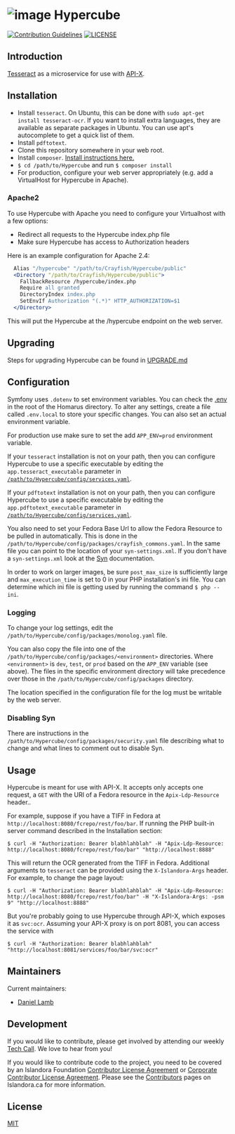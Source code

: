 # ![image](https://cloud.githubusercontent.com/assets/2371345/24111014/dbc65c56-0d73-11e7-91f0-06af315f78a8.png) Hypercube
[![Contribution Guidelines][2]](./CONTRIBUTING.md)
[![LICENSE][3]](./LICENSE)

## Introduction

[Tesseract][9] as a microservice for use with [API-X][10].

## Installation

- Install `tesseract`.  On Ubuntu, this can be done with `sudo apt-get install tesseract-ocr`.  If you want to install extra languages, they are available as separate packages in Ubuntu.  You can use apt's autocomplete to get a quick list of them.
- Install `pdftotext`.
- Clone this repository somewhere in your web root.
- Install `composer`.  [Install instructions here.][4]
- `$ cd /path/to/Hypercube` and run `$ composer install`
- For production, configure your web server appropriately (e.g. add a VirtualHost for Hypercube in Apache).

### Apache2

To use Hypercube with Apache you need to configure your Virtualhost with a few options:
- Redirect all requests to the Hypercube index.php file
- Make sure Hypercube has access to Authorization headers

Here is an example configuration for Apache 2.4:
```apache
  Alias "/hypercube" "/path/to/Crayfish/Hypercube/public"
  <Directory "/path/to/Crayfish/Hypercube/public">
    FallbackResource /hypercube/index.php
    Require all granted
    DirectoryIndex index.php
    SetEnvIf Authorization "(.*)" HTTP_AUTHORIZATION=$1
  </Directory>
```

This will put the Hypercube at the /hypercube endpoint on the web server.

## Upgrading

Steps for upgrading Hypercube can be found in [UPGRADE.md](UPGRADE.md)

## Configuration

Symfony uses `.dotenv` to set environment variables. You can check the [.env](./.env) in the root of the Homarus directory.
To alter any settings, create a file called `.env.local` to store your specific changes. You can also set an actual environment
variable.

For production use make sure to set the add `APP_ENV=prod` environment variable.

If your `tesseract` installation is not on your path, then you can configure Hypercube to use a specific executable by editing
the `app.tesseract_executable` parameter in [`/path/to/Hypercube/config/services.yaml`](./config/services.yaml).

If your `pdftotext` installation is not on your path, then you can configure Hypercube to use a specific executable by editing
the `app.pdftotext_executable` parameter in [`/path/to/Hypercube/config/services.yaml`](./config/services.yaml).

You also need to set your Fedora Base Url to allow the Fedora Resource to be pulled in automatically. This is done in the
`/path/to/Hypercube/config/packages/crayfish_commons.yaml`. In the same file you can point to the location of your `syn-settings.xml`.
If you don't have a `syn-settings.xml` look at the [Syn](http://github.com/Islandora/Syn) documentation.

In order to work on larger images, be sure `post_max_size` is sufficiently large and `max_execution_time` is set to 0 in your PHP
installation's ini file.  You can determine which ini file is getting used by running the command `$ php --ini`.

### Logging

To change your log settings, edit the `/path/to/Hypercube/config/packages/monolog.yaml` file.

You can also copy the file into one of the `/path/to/Hypercube/config/packages/<environment>` directories.
Where `<environment>` is `dev`, `test`, or `prod` based on the `APP_ENV` variable (see above). The files in the specific
environment directory will take precedence over those in the `/path/to/Hypercube/config/packages` directory.

The location specified in the configuration file for the log must be writable by the web server.

### Disabling Syn

There are instructions in the `/path/to/Hypercube/config/packages/security.yaml` file describing what to change and what lines
to comment out to disable Syn.

## Usage

Hypercube is meant for use with API-X.  It accepts only accepts one request, a `GET` with the URI of a Fedora resource in the `Apix-Ldp-Resource` header..

For example, suppose if you have a TIFF in Fedora at `http://localhost:8080/fcrepo/rest/foo/bar`.  If running the PHP built-in server command described in the Installation section:
```
$ curl -H "Authorization: Bearer blabhlahblah" -H "Apix-Ldp-Resource: http://localhost:8080/fcrepo/rest/foo/bar" "http://localhost:8888"
```

This will return the OCR generated from the TIFF in Fedora.  Additional arguments to `tesseract` can be provided using the `X-Islandora-Args` header.  For example, to change the page layout:
```
$ curl -H "Authorization: Bearer blabhlahblah" -H "Apix-Ldp-Resource: http://localhost:8080/fcrepo/rest/foo/bar" -H "X-Islandora-Args: -psm 9" "http://localhost:8888"
```

But you're probably going to use Hypercube through API-X, which exposes it as `svc:ocr`.  Assuming your API-X proxy is on port 8081, you can access the service with
```
$ curl -H "Authorization: Bearer blabhlahblah" "http://localhost:8081/services/foo/bar/svc:ocr"
```

## Maintainers

Current maintainers:

* [Daniel Lamb](https://github.com/dannylamb)

## Development

If you would like to contribute, please get involved by attending our weekly [Tech Call](https://github.com/Islandora/docuentation/wiki). We love to hear from you!

If you would like to contribute code to the project, you need to be covered by an Islandora Foundation [Contributor License Agreement](http://islandora.ca/sites/default/files/islandora_cla.pdf) or [Corporate Contributor License Agreement](http://islandora.ca/sites/default/files/islandora_ccla.pdf). Please see the [Contributors](http://islandora.ca/resources/contributors) pages on Islandora.ca for more information.

## License

[MIT](https://opensource.org/licenses/MIT)

[2]: http://img.shields.io/badge/CONTRIBUTING-Guidelines-blue.svg
[3]: https://img.shields.io/badge/license-MIT-blue.svg?style=flat-square
[4]: https://getcomposer.org/download/
[9]: https://github.com/tesseract-ocr
[10]: https://github.com/fcrepo4-labs/fcrepo-api-x
